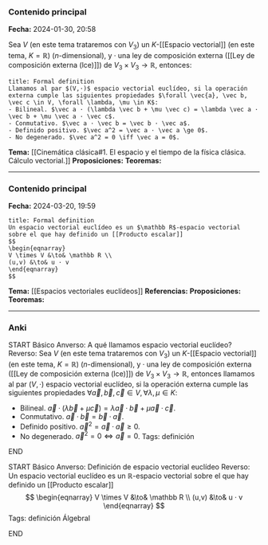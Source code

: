 ### Contenido principal

**Fecha:** 2024-01-30, 20:58

Sea $V$ (en este tema trataremos con $V_3$) un $K$-[[Espacio vectorial]] (en este tema, $K=\mathbb R$) ($n$-dimensional), y $·$ una ley de composición externa ([[Ley de composición externa (lce)]]) de $V_3 \times V_3 \to \mathbb R$, entonces:

```ad-formal
title: Formal definition
Llamamos al par $(V,·)$ espacio vectorial euclídeo, si la operación externa cumple las siguientes propiedades $\forall \vec{a}, \vec b, \vec c \in V, \forall \lambda, \mu \in K$:
- Bilineal. $\vec a · (\lambda \vec b + \mu \vec c) = \lambda \vec a · \vec b + \mu \vec a · \vec c$.
- Conmutativo. $\vec a · \vec b = \vec b · \vec a$.
- Definido positivo. $\vec a^2 = \vec a · \vec a \ge 0$.
- No degenerado. $\vec a^2 = 0 \iff \vec a = 0$.

```

**Tema:** [[Cinemática clásica#1. El espacio y el tiempo de la física clásica. Cálculo vectorial.]]
**Proposiciones:**
**Teoremas:**

---
### Contenido principal

**Fecha:** 2024-03-20, 19:59

```ad-formal
title: Formal definition
Un espacio vectorial euclídeo es un $\mathbb R$-espacio vectorial sobre el que hay definido un [[Producto escalar]]
$$
\begin{eqnarray}
V \times V &\to& \mathbb R \\
(u,v) &\to& u · v
\end{eqnarray}
$$
```

**Tema:** [[Espacios vectoriales euclídeos]]
**Referencias:**
**Proposiciones:**
**Teoremas:**

---
### Anki

START
Básico
Anverso: A qué llamamos espacio vectorial euclídeo?
Reverso: Sea $V$ (en este tema trataremos con $V_3$) un $K$-[[Espacio vectorial]] (en este tema, $K=\mathbb R$) ($n$-dimensional), y $·$ una ley de composición externa ([[Ley de composición externa (lce)]]) de $V_3 \times V_3 \to \mathbb R$, entonces llamamos al par $(V,·)$ espacio vectorial euclídeo, si la operación externa cumple las siguientes propiedades $\forall \vec{a}, \vec b, \vec c \in V, \forall \lambda, \mu \in K$:
- Bilineal. $\vec a · (\lambda \vec b + \mu \vec c) = \lambda \vec a · \vec b + \mu \vec a · \vec c$.
- Conmutativo. $\vec a · \vec b = \vec b · \vec a$.
- Definido positivo. $\vec a^2 = \vec a · \vec a \ge 0$.
- No degenerado. $\vec a^2 = 0 \iff \vec a = 0$.
Tags: definición
<!--ID: 1706723823896-->
END

START
Básico
Anverso: Definición de espacio vectorial euclídeo
Reverso:  Un espacio vectorial euclídeo es un $\mathbb R$-espacio vectorial sobre el que hay definido un [[Producto escalar]]
$$
\begin{eqnarray}
V \times V &\to& \mathbb R \\
(u,v) &\to& u · v
\end{eqnarray}
$$
Tags: definición ÁlgebraI
<!--ID: 1712235233495-->
END
